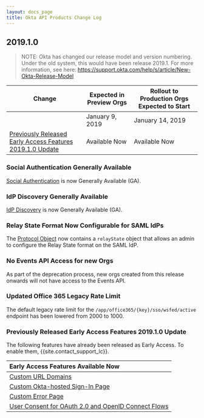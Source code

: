 ```yaml
---
layout: docs_page
title: Okta API Products Change Log
---
```


## 2019.1.0

> NOTE: Okta has changed our release model and version numbering. Under the old system, this would have been release 2019.1. For more information, see here: <https://support.okta.com/help/s/article/New-Okta-Release-Model>

| Change                                                                                                               | Expected in Preview Orgs | Rollout to Production Orgs Expected to Start |
| -------------------------------------------------------------------------------------------------------------------- | ------------------------ | -------------------------------------------- |
| [](#)                                                                       | January 9, 2019         | January 14, 2019                             |
| [Previously Released Early Access Features 2019.1.0 Update](#previously-released-early-access-features-2018122-update) | Available Now            | Available Now                                |

### Social Authentication Generally Available

[Social Authentication](#) is now Generally Available (GA). <!--OKTA-199632-->

### IdP Discovery Generally Available

[IdP Discovery](#) is now Generally Available (GA). <!--OKTA-202887-->

### Relay State Format Now Configurable for SAML IdPs

The [Protocol Object](#) now contains a `relayState` object that allows an admin to configure the Relay State format on the SAML IdP. <!--OKTA-188092-->

### No Events API Access for new Orgs

As part of the deprecation process, new orgs created from this release onwards will not have access to the Events API.  <!--OKTA-203283-->

### Updated Office 365 Legacy Rate Limit

The default legacy rate limit for the `/app/office365/{key}/sso/wsfed/active` endpoint has been lowered from 2000 to 1000. <!--OKTA-201807-->

### Previously Released Early Access Features 2019.1.0 Update

The following features have already been released as Early Access. To enable them, {{site.contact_support_lc}}.

| Early Access Features Available Now
| :------------------------------------------------- |
| [Custom URL Domains](#custom-url-domains-are-in-early-access)|
| [Custom Okta-hosted Sign-In Page](#custom-okta-hosted-sign-in-page-is-in-early-access)|
| [Custom Error Page](#custom-error-page-is-in-early-access)|
| [User Consent for OAuth 2.0 and OpenID Connect Flows](#user-consent-for-oauth-20-and-openid-connect-flows-in-early-availability-ea) |
